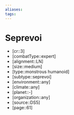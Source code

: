 ```yaml
---
aliases: 
tags: 
---
```


# Seprevoi

- [cr::3]
- [combatType::expert]
- [alignment::LN]
- [size::medium]
- [type::monstrous humanoid]
- [subtype::seprevoi]
- [environment::any]
- [climate::any]
- [planet::-]
- [organization::any]
- [source::DS5]
- [page::61]
